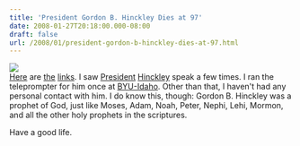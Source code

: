 ```yaml
---
title: 'President Gordon B. Hinckley Dies at 97'
date: 2008-01-27T20:18:00.000-08:00
draft: false
url: /2008/01/president-gordon-b-hinckley-dies-at-97.html
---
```


[![](http://3.bp.blogspot.com/_wrorMsBZYW0/R51Y_FH3IfI/AAAAAAAAAbo/17-q_qG9Q8s/s400/HINCKLEY_medium.jpg)](http://3.bp.blogspot.com/_wrorMsBZYW0/R51Y_FH3IfI/AAAAAAAAAbo/17-q_qG9Q8s/s1600-h/HINCKLEY_medium.jpg)  
[Here](http://www.newsroom.lds.org/ldsnewsroom/eng/news-releases-stories/beloved-church-president-gordon-b-hinckley-dies-at-97) are [the](http://www.cnn.com/2008/US/01/27/obit.hinckley/index.html) [links](http://www.foxnews.com/urgent_queue/index.html#128a932a,2008-01-27). I saw [President](http://mormon.org) [Hinckley](http://lds.org) speak a few times. I ran the teleprompter for him once at [BYU-Idaho](http://www.byui.edu). Other than that, I haven't had any personal contact with him. I do know this, though: Gordon B. Hinckley was a prophet of God, just like Moses, Adam, Noah, Peter, Nephi, Lehi, Mormon, and all the other holy prophets in the scriptures.  
  
Have a good life.